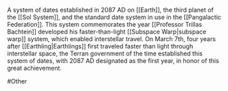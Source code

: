 A system of dates established in 2087 AD on <span class="political-bodies-places">[[Earth]]</span>, the third planet of the <span class="political-bodies-places">[[Sol System]]</span>, and the standard date system in use in the <span class="political-bodies-places">[[Pangalactic Federation]]</span>.
This system commemorates the year <span class="people">[[Professor Trillas Bachtein]]</span> developed his faster-than-light <span class="miscellaneous">[[Subspace Warp|subspace warp]]</span> system, which enabled interstellar travel.
On March 7th, four years after <span class="races">[[Earthling|Earthlings]]</span> first traveled faster than light through interstellar space, the Terran government of the time established this system of dates, with 2087 AD designated as the first year, in honor of this great achievement.

#Other